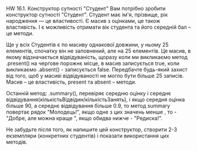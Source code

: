 HW 16.1. Конструктор сутності "Студент"
Вам потрібно зробити конструктор сутності "Студент". Студент має ім'я, прізвище, рік народження — це властивості. Є масив з оцінками, це також властивість. І є можливість отримати вік студента та його середній бал – це методи.

Ще у всіх Студентів є по масиву однакової довжини, у ньому 25 елементів, спочатку він не заповнений, але на 25 елементів. Це масив, в якому відзначається відвідуваність, щоразу коли ми викликаємо метод .present() на чергове порожнє місце, в масив записується true, коли викликаємо .absent() - записується false. Передбачте будь-який захист від того, щоб у масиві відвідуваності не могло бути більше 25 записів. Масив – це властивість, present та absent – методи.

Останній метод: .summary(), перевіряє середню оцінку і середнє відвідування(кількістьВідвідин/кількістьЗанять), і якщо середня оцінка більше 90, а середнє відвідування більше 0.9, то метод summary повертає рядок "Молодець!", якщо одне з цих значень менше , то - "Добре, але можна краще ", якщо обидва нижче - "Редиска!".

Не забудьте після того, як напишите цей конструктор, створити 2-3 екземпляри (конкретних студентів) і показати використання цих методів.

